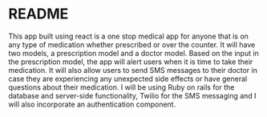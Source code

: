 # README


This app built using react is a one stop medical app for anyone that is on any type of medication whether prescribed or over the counter. It will have two models, a prescription model and a doctor model. Based on the input in the prescription model, the app will alert users when it is time to take their medication. It will also allow users to send SMS messages to their doctor in case they are experiencing any unexpected side effects or have  general questions about their medication. I will be using Ruby on rails for the database and server-side functionality, Twilio for the SMS messaging and I will also incorporate an authentication component.
